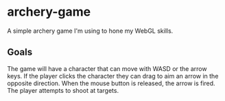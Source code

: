 archery-game
============

A simple archery game I'm using to hone my WebGL skills.

Goals
-----
The game will have a character that can move with WASD or the arrow keys. If the player clicks the character they can drag to aim an arrow in the opposite direction. When the mouse button is released, the arrow is fired. The player attempts to shoot at targets.